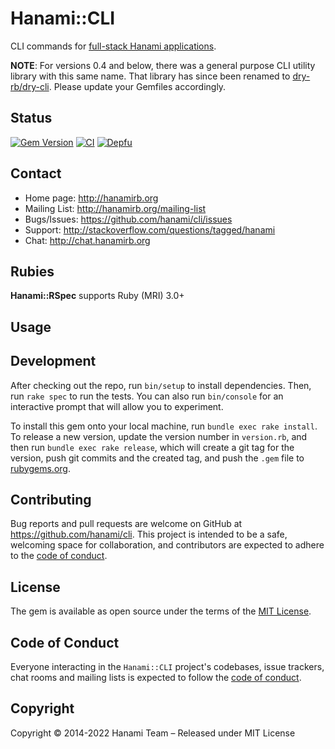# Hanami::CLI

CLI commands for [full-stack Hanami applications](`https://github.com/hanami/hanami`).

**NOTE**: For versions 0.4 and below, there was a general purpose CLI utility library with this same name. That library has since been renamed to [dry-rb/dry-cli](https://github.com/dry-rb/dry-cli). Please update your Gemfiles accordingly.

## Status

[![Gem Version](https://badge.fury.io/rb/hanami-cli.svg)](https://badge.fury.io/rb/hanami-cli)
[![CI](https://github.com/hanami/cli/workflows/ci/badge.svg?branch=main)](https://github.com/hanami/cli/actions?query=workflow%3Aci+branch%3Amain)
[![Depfu](https://badges.depfu.com/badges/a8545fb67cf32a2c75b6227bc0821027/overview.svg)](https://depfu.com/github/hanami/cli?project=Bundler)

## Contact

- Home page: http://hanamirb.org
- Mailing List: http://hanamirb.org/mailing-list
- Bugs/Issues: https://github.com/hanami/cli/issues
- Support: http://stackoverflow.com/questions/tagged/hanami
- Chat: http://chat.hanamirb.org

## Rubies

**Hanami::RSpec** supports Ruby (MRI) 3.0+

## Usage

## Development

After checking out the repo, run `bin/setup` to install dependencies. Then, run `rake spec` to run the tests. You can also run `bin/console` for an interactive prompt that will allow you to experiment.

To install this gem onto your local machine, run `bundle exec rake install`. To release a new version, update the version number in `version.rb`, and then run `bundle exec rake release`, which will create a git tag for the version, push git commits and the created tag, and push the `.gem` file to [rubygems.org](https://rubygems.org).

## Contributing

Bug reports and pull requests are welcome on GitHub at https://github.com/hanami/cli. This project is intended to be a safe, welcoming space for collaboration, and contributors are expected to adhere to the [code of conduct](https://github.com/hanami/cli/blob/main/CODE_OF_CONDUCT.md).

## License

The gem is available as open source under the terms of the [MIT License](https://opensource.org/licenses/MIT).

## Code of Conduct

Everyone interacting in the `Hanami::CLI` project's codebases, issue trackers, chat rooms and mailing lists is expected to follow the [code of conduct](https://github.com/hanami/cli/blob/main/CODE_OF_CONDUCT.md).

## Copyright

Copyright © 2014-2022 Hanami Team – Released under MIT License
